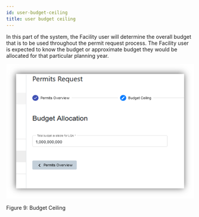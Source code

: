 ```yaml
---
id: user-budget-ceiling
title: user budget ceiling
---
```


In this part of the system, the Facility user will determine the overall budget that is to be used throughout the permit request process. The Facility user is expected to know the budget or approximate budget they would be allocated for that particular planning year.

![img alt](/img/user_budget_ceiling.png)

Figure 9: Budget Ceiling

